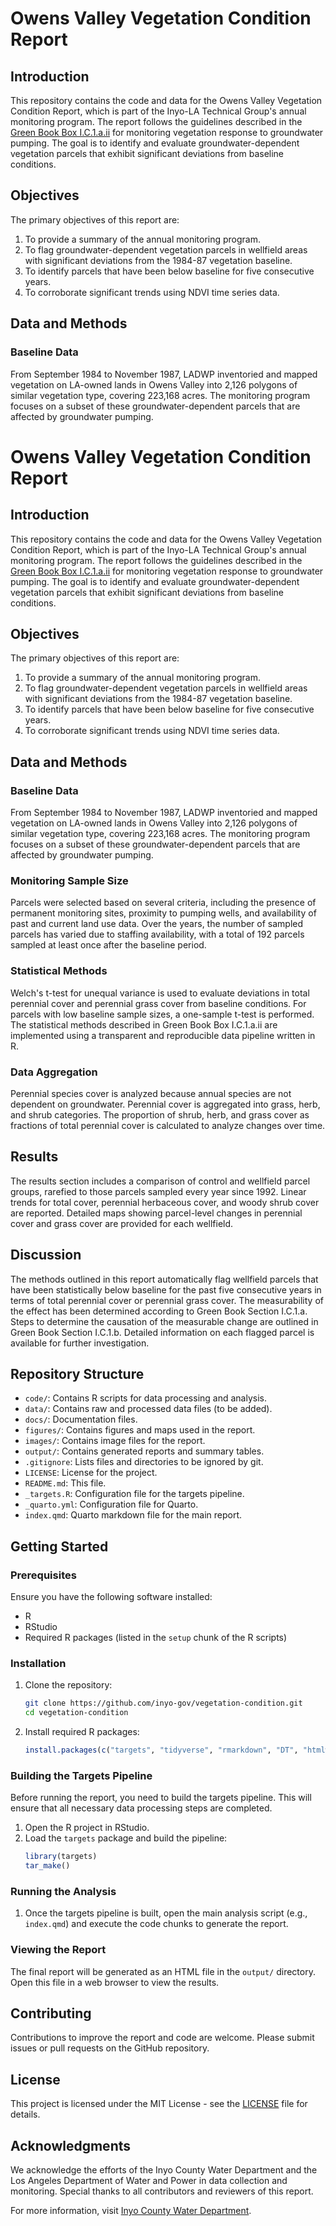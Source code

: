 # Owens Valley Vegetation Condition Report

## Introduction

This repository contains the code and data for the Owens Valley Vegetation Condition Report, which is part of the Inyo-LA Technical Group's annual monitoring program. The report follows the guidelines described in the [Green Book Box I.C.1.a.ii](https://www.inyowater.org/wp-content/uploads/2017/09/GBMemo_SCfeb2017.pdf) for monitoring vegetation response to groundwater pumping. The goal is to identify and evaluate groundwater-dependent vegetation parcels that exhibit significant deviations from baseline conditions.

## Objectives

The primary objectives of this report are:
1. To provide a summary of the annual monitoring program.
2. To flag groundwater-dependent vegetation parcels in wellfield areas with significant deviations from the 1984-87 vegetation baseline.
3. To identify parcels that have been below baseline for five consecutive years.
4. To corroborate significant trends using NDVI time series data.

## Data and Methods

### Baseline Data

From September 1984 to November 1987, LADWP inventoried and mapped vegetation on LA-owned lands in Owens Valley into 2,126 polygons of similar vegetation type, covering 223,168 acres. The monitoring program focuses on a subset of these groundwater-dependent parcels that are affected by groundwater pumping.

# Owens Valley Vegetation Condition Report

## Introduction

This repository contains the code and data for the Owens Valley Vegetation Condition Report, which is part of the Inyo-LA Technical Group's annual monitoring program. The report follows the guidelines described in the [Green Book Box I.C.1.a.ii](https://www.inyowater.org/wp-content/uploads/2017/09/GBMemo_SCfeb2017.pdf) for monitoring vegetation response to groundwater pumping. The goal is to identify and evaluate groundwater-dependent vegetation parcels that exhibit significant deviations from baseline conditions.

## Objectives

The primary objectives of this report are:
1. To provide a summary of the annual monitoring program.
2. To flag groundwater-dependent vegetation parcels in wellfield areas with significant deviations from the 1984-87 vegetation baseline.
3. To identify parcels that have been below baseline for five consecutive years.
4. To corroborate significant trends using NDVI time series data.

## Data and Methods

### Baseline Data

From September 1984 to November 1987, LADWP inventoried and mapped vegetation on LA-owned lands in Owens Valley into 2,126 polygons of similar vegetation type, covering 223,168 acres. The monitoring program focuses on a subset of these groundwater-dependent parcels that are affected by groundwater pumping.

### Monitoring Sample Size

Parcels were selected based on several criteria, including the presence of permanent monitoring sites, proximity to pumping wells, and availability of past and current land use data. Over the years, the number of sampled parcels has varied due to staffing availability, with a total of 192 parcels sampled at least once after the baseline period.

### Statistical Methods

Welch's t-test for unequal variance is used to evaluate deviations in total perennial cover and perennial grass cover from baseline conditions. For parcels with low baseline sample sizes, a one-sample t-test is performed. The statistical methods described in Green Book Box I.C.1.a.ii are implemented using a transparent and reproducible data pipeline written in R.

### Data Aggregation

Perennial species cover is analyzed because annual species are not dependent on groundwater. Perennial cover is aggregated into grass, herb, and shrub categories. The proportion of shrub, herb, and grass cover as fractions of total perennial cover is calculated to analyze changes over time.

## Results

The results section includes a comparison of control and wellfield parcel groups, rarefied to those parcels sampled every year since 1992. Linear trends for total cover, perennial herbaceous cover, and woody shrub cover are reported. Detailed maps showing parcel-level changes in perennial cover and grass cover are provided for each wellfield.

## Discussion

The methods outlined in this report automatically flag wellfield parcels that have been statistically below baseline for the past five consecutive years in terms of total perennial cover or perennial grass cover. The measurability of the effect has been determined according to Green Book Section I.C.1.a. Steps to determine the causation of the measurable change are outlined in Green Book Section I.C.1.b. Detailed information on each flagged parcel is available for further investigation.

## Repository Structure

- `code/`: Contains R scripts for data processing and analysis.
- `data/`: Contains raw and processed data files (to be added).
- `docs/`: Documentation files.
- `figures/`: Contains figures and maps used in the report.
- `images/`: Contains image files for the report.
- `output/`: Contains generated reports and summary tables.
- `.gitignore`: Lists files and directories to be ignored by git.
- `LICENSE`: License for the project.
- `README.md`: This file.
- `_targets.R`: Configuration file for the targets pipeline.
- `_quarto.yml`: Configuration file for Quarto.
- `index.qmd`: Quarto markdown file for the main report.

## Getting Started

### Prerequisites

Ensure you have the following software installed:
- R
- RStudio
- Required R packages (listed in the `setup` chunk of the R scripts)

### Installation

1. Clone the repository:
    ```bash
    git clone https://github.com/inyo-gov/vegetation-condition.git
    cd vegetation-condition
    ```

2. Install required R packages:
    ```r
    install.packages(c("targets", "tidyverse", "rmarkdown", "DT", "htmlwidgets", "sf", "tmap", "tmaptools", "ggpmisc", "ggpubr", "gt", "glue", "ggdist", "here", "ggstatsplot", "janitor", "withr", "rprojroot"))
    ```

### Building the Targets Pipeline

Before running the report, you need to build the targets pipeline. This will ensure that all necessary data processing steps are completed.

1. Open the R project in RStudio.
2. Load the `targets` package and build the pipeline:
    ```r
    library(targets)
    tar_make()
    ```

### Running the Analysis

1. Once the targets pipeline is built, open the main analysis script (e.g., `index.qmd`) and execute the code chunks to generate the report.

### Viewing the Report

The final report will be generated as an HTML file in the `output/` directory. Open this file in a web browser to view the results.

## Contributing

Contributions to improve the report and code are welcome. Please submit issues or pull requests on the GitHub repository.

## License

This project is licensed under the MIT License - see the [LICENSE](LICENSE) file for details.

## Acknowledgments

We acknowledge the efforts of the Inyo County Water Department and the Los Angeles Department of Water and Power in data collection and monitoring. Special thanks to all contributors and reviewers of this report.

For more information, visit [Inyo County Water Department](https://inyowater.org).
